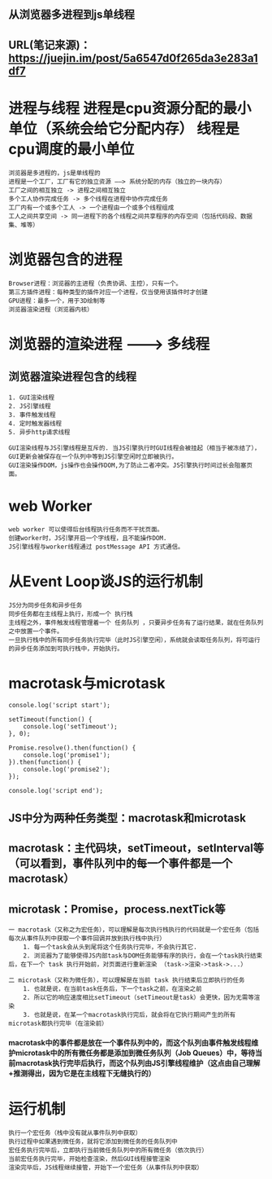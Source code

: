 ## 从浏览器多进程到js单线程
## URL(笔记来源)： https://juejin.im/post/5a6547d0f265da3e283a1df7


# 进程与线程 进程是cpu资源分配的最小单位（系统会给它分配内存） 线程是cpu调度的最小单位

    浏览器是多进程的，js是单线程的
    进程是一个工厂，工厂有它的独立资源 ——> 系统分配的内存（独立的一块内存）
    工厂之间的相互独立 -> 进程之间相互独立
    多个工人协作完成任务 -> 多个线程在进程中协作完成任务
    工厂内有一个或多个工人 -> 一个进程由一个或多个线程组成
    工人之间共享空间 -> 同一进程下的各个线程之间共享程序的内存空间（包括代码段、数据集、堆等）


# 浏览器包含的进程

    Browser进程：浏览器的主进程（负责协调、主控），只有一个。
    第三方插件进程：每种类型的插件对应一个进程，仅当使用该插件时才创建
    GPU进程：最多一个，用于3D绘制等
    浏览器渲染进程（浏览器内核）


# 浏览器的渲染进程 ---> 多线程

## 浏览器渲染进程包含的线程

    1. GUI渲染线程    
    2. JS引擎线程
    3. 事件触发线程
    4. 定时触发器线程
    5. 异步http请求线程
     
    GUI渲染线程与JS引擎线程是互斥的. 当JS引擎执行时GUI线程会被挂起（相当于被冻结了），GUI更新会被保存在一个队列中等到JS引擎空闲时立即被执行。
    GUI渲染操作DOM，js操作也会操作DOM,为了防止二者冲突。JS引擎执行时间过长会阻塞页面。


# web Worker 

    web worker 可以使得后台线程执行任务而不干扰页面。
    创建worker时，JS引擎开启一个字线程，且不能操作DOM.
    JS引擎线程与worker线程通过 postMessage API 方式通信。


# 从Event Loop谈JS的运行机制

    JS分为同步任务和异步任务
    同步任务都在主线程上执行，形成一个 执行栈
    主线程之外，事件触发线程管理着一个 任务队列 ，只要异步任务有了运行结果，就在任务队列之中放置一个事件。
    一旦执行栈中的所有同步任务执行完毕（此时JS引擎空闲），系统就会读取任务队列，将可运行的异步任务添加到可执行栈中，开始执行。


# macrotask与microtask

    console.log('script start');

    setTimeout(function() {
        console.log('setTimeout');
    }, 0);

    Promise.resolve().then(function() {
        console.log('promise1');
    }).then(function() {
        console.log('promise2');
    });

    console.log('script end');

## JS中分为两种任务类型：macrotask和microtask

##    macrotask：主代码块，setTimeout，setInterval等（可以看到，事件队列中的每一个事件都是一个macrotask）
##    microtask：Promise，process.nextTick等

    一 macrotask（又称之为宏任务），可以理解是每次执行栈执行的代码就是一个宏任务（包括每次从事件队列中获取一个事件回调并放到执行栈中执行）
        1. 每一个task会从头到尾将这个任务执行完毕，不会执行其它.
        2. 浏览器为了能够使得JS内部task与DOM任务能够有序的执行，会在一个task执行结束后，在下一个 task 执行开始前，对页面进行重新渲染 （task->渲染->task->...）
    
    二 microtask（又称为微任务），可以理解是在当前 task 执行结束后立即执行的任务
        1. 也就是说，在当前task任务后，下一个task之前，在渲染之前
        2. 所以它的响应速度相比setTimeout（setTimeout是task）会更快，因为无需等渲染
        3. 也就是说，在某一个macrotask执行完后，就会将在它执行期间产生的所有microtask都执行完毕（在渲染前）


#### macrotask中的事件都是放在一个事件队列中的，而这个队列由事件触发线程维护microtask中的所有微任务都是添加到微任务队列（Job Queues）中，等待当前macrotask执行完毕后执行，而这个队列由JS引擎线程维护（这点由自己理解+推测得出，因为它是在主线程下无缝执行的）


# 运行机制

    执行一个宏任务（栈中没有就从事件队列中获取）
    执行过程中如果遇到微任务，就将它添加到微任务的任务队列中
    宏任务执行完毕后，立即执行当前微任务队列中的所有微任务（依次执行）
    当前宏任务执行完毕，开始检查渲染，然后GUI线程接管渲染
    渲染完毕后，JS线程继续接管，开始下一个宏任务（从事件队列中获取）







